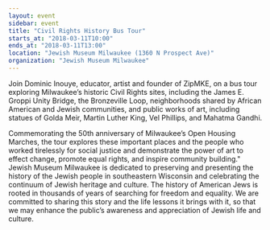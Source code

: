 ```yaml
---
layout: event
sidebar: event
title: "Civil Rights History Bus Tour"
starts_at: "2018-03-11T10:00"
ends_at: "2018-03-11T13:00"
location: "Jewish Museum Milwaukee (1360 N Prospect Ave)"
organization: "Jewish Museum Milwaukee"
---
```


Join Dominic Inouye, educator, artist and founder of ZipMKE, on a bus tour exploring Milwaukee’s historic Civil Rights sites, including the James E. Groppi Unity Bridge, the Bronzeville Loop, neighborhoods shared by African American and Jewish communities, and public works of art, including statues of Golda Meir, Martin Luther King, Vel Phillips, and Mahatma Gandhi.

Commemorating the 50th anniversary of Milwaukee’s Open Housing Marches, the tour explores these important places and the people who worked tirelessly for social justice and demonstrate the power of art to effect change, promote equal rights, and inspire community building."	Jewish Museum Milwaukee is dedicated to preserving and presenting the history of the Jewish people in southeastern Wisconsin and celebrating the continuum of Jewish heritage and culture. The history of American Jews is rooted in thousands of years of searching for freedom and equality. We are committed to sharing this story and the life lessons it brings with it, so that we may enhance the public’s awareness and appreciation of Jewish life and culture.
